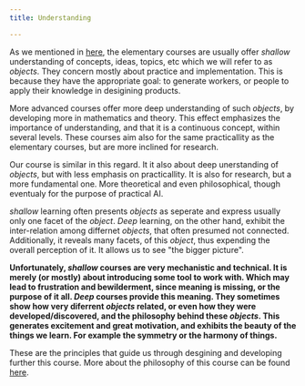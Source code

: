 ```yaml
---
title: Understanding

---
```



As we mentioned in <a href="https://shimon-k.github.io/AGI-Course/en/Introduction/Course presentation">here</a>, the elementary courses are usually offer _shallow_ understanding of concepts, ideas, topics, etc which we will refer to as _objects_. They concern mostly about practice and implementation. This is because they have the appropriate goal: to generate workers,  or people to apply their knowledge in desigining products.

More advanced courses offer more deep understanding of such _objects_, by developing more in mathematics and theory. This effect emphasizes the importance of understanding, and that it is a continuous concept, within several levels. These courses aim also for the same practicallity as the elementary courses, but are more inclined for research.

Our course is similar in this regard. It it also about deep unerstanding of _objects_, but with less emphasis on practicallity. It is also for research, but a more fundamental one. More theoretical and even philosophical, though eventualy for the purpose of practical AI.

_shallow_ learning often presents _objects_ as seperate and express usually only one facet of the _object_. _Deep_ learning, on the other hand, exhibit the inter-relation among differnet _objects_, that often presumed not connected. Additionally, it reveals many facets, of this _object_, thus expending the overall perception of it. It allows us to see "the bigger picture".

<b>Unfortunately, _shallow_ courses are very mechanistic and technical. It is merely (or mostly) about introducing some tool to work with. Which may lead to frustration and bewilderment, since meaning is missing, or the purpose of it all. _Deep_ courses provide this meaning. They sometimes show how very diferrent _objects_ related, or even how they were developed/discovered, and the philosophy behind these _objects_. This generates excitement and great motivation, and exhibits the beauty of the things we learn. For example the symmetry or the harmony of things.</b>

These are the principles that guide us through desgining and developing further this course. More about the philosophy of this course can be found <a href="https://shimon-k.github.io/Teaching.html">here</a>.

